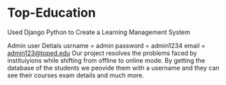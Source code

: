 # Top-Education

Used Django Python to Create a Learning Management System

Admin user Detials 
usrname = admin
password = admin1234
email = admin123@toped.edu
Our project resolves the problems faced by instituiyions while shifting from offline to online mode.
By getting the database of the students we peovide them with a username and they can see their courses
exam details and much more.
